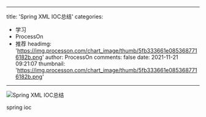 
---
title: 'Spring XML IOC总结'
categories: 
 - 学习
 - ProcessOn
 - 推荐
headimg: 'https://img.processon.com/chart_image/thumb/5fb333661e0853687716182b.png'
author: ProcessOn
comments: false
date: 2021-11-21 09:21:07
thumbnail: 'https://img.processon.com/chart_image/thumb/5fb333661e0853687716182b.png'
---

<div>   
<img class="thumb" alt="Spring XML IOC总结" src="https://img.processon.com/chart_image/thumb/5fb333661e0853687716182b.png" referrerpolicy="no-referrer">
<p>spring ioc </p>  
</div>
            